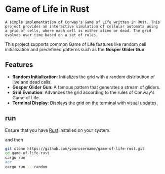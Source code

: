 # Game of Life in Rust

    A simple implementation of Conway's Game of Life written in Rust. This project provides an interactive simulation of cellular automata using a grid of cells, where each cell is either alive or dead. The grid evolves over time based on a set of rules.

This project supports common Game of Life features like random cell initialization and predefined patterns such as the **Gosper Glider Gun**.

## Features

- **Random Initialization**: Initializes the grid with a random distribution of live and dead cells.
- **Gosper Glider Gun**: A famous pattern that generates a stream of gliders.
- **Grid Evolution**: Advances the grid according to the rules of Conway's Game of Life.
- **Terminal Display**: Displays the grid on the terminal with visual updates.

## run

Ensure that you have [Rust](https://www.rust-lang.org/) installed on your system.

and then
   ```bash
   git clone https://github.com/yourusername/game-of-life-rust.git
   cd game-of-life-rust
   cargo run 
   #or
   cargo run -- random
```

